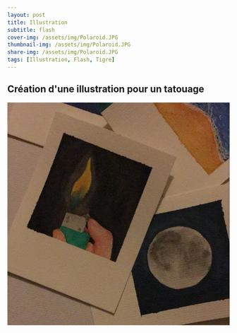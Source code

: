 ```yaml
---
layout: post
title: Illustration
subtitle: flash
cover-img: /assets/img/Polaroid.JPG
thumbnail-img: /assets/img/Polaroid.JPG
share-img: /assets/img/Polaroid.JPG
tags: [Illustration, Flash, Tigre]
---
```


## Création d'une illustration pour un tatouage 

![flash tigre](https://github.com/Loeizart/Loeizart.github.io/blob/master/assets/img/Polaroid.JPG)
